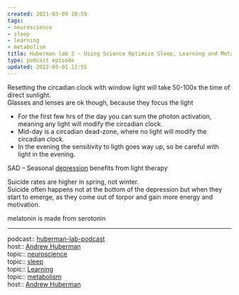 ```yaml
---
created: 2021-03-09 10:59
tags:
- neuroscience
- sleep
- learning
- metabolism
title: Huberman lab 3 – Using Science Optimize Sleep, Learning and Metabolism
type: podcast episode
updated: 2022-05-01 12:55
---
```

   
Resetting the circadian clock with window light will take 50-100x the time of direct sunlight.     
Glasses and lenses are ok though, because they focus the light   
   
   
- For the first few hrs of the day you can sum the photon activation, meaning any light will modify the circadian clock.   
- Mid-day is a circadian dead-zone, where no light will modify the circadian clock.   
- In the evening the sensitivity to ligth goes way up, so be careful with light in the evening.   
   
SAD – Seasonal [depression](/not_created.md) benefits from light therapy   
   
Suicide rates are higher in spring, not winter.    
Suicide often happens not at the bottom of the depression but when they start to emerge, as they come out of torpor and gain more energy and motivation.   
   
melatonin is made from serotonin   
   
   
---   
podcast:: [huberman-lab-podcast](../../www/neuroscience/huberman-lab-podcast.md)     
host:: [Andrew Huberman](../../www/Andrew%20Huberman.md)   
topic:: [neuroscience](../../neuroscience.md)     
topic:: [sleep](/not_created.md)     
topic:: [Learning](/not_created.md)     
topic:: [metabolism](/not_created.md)     
host:: [Andrew Huberman](../../www/Andrew%20Huberman.md)